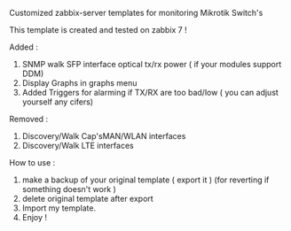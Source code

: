 Customized zabbix-server templates for monitoring Mikrotik Switch's

This template is created and tested on zabbix 7 !

Added :
1) SNMP walk SFP interface optical tx/rx power ( if your modules support DDM)
2) Display Graphs in graphs menu
3) Added Triggers for alarming if TX/RX are too bad/low ( you can adjust yourself any cifers)

Removed :
1) Discovery/Walk Cap'sMAN/WLAN interfaces
2) Discovery/Walk LTE interfaces

How to use :
1) make a backup of your original template ( export it ) (for reverting if something doesn't work )
2) delete original template after export
3) Import my template.
4) Enjoy !
